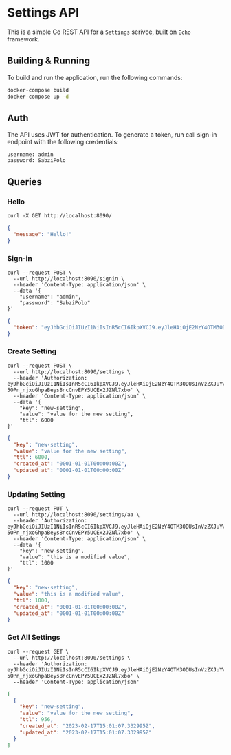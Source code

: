 # Settings API
This is a simple Go REST API for a `Settings` serivce, built on `Echo` framework.

## Building & Running
To build and run the application, run the following commands:
```bash
docker-compose build
docker-compose up -d
```

## Auth
The API uses JWT for authentication. To generate a token, run call sign-in endpoint with the following credentials:
```
username: admin
password: SabziPolo
```

## Queries

### Hello
```
curl -X GET http://localhost:8090/
```
```json
{
  "message": "Hello!"
}
```
### Sign-in
```
curl --request POST \
  --url http://localhost:8090/signin \
  --header 'Content-Type: application/json' \
  --data '{
	"username": "admin",
	"password": "SabziPolo"
}'
```
```json
{
  "token": "eyJhbGciOiJIUzI1NiIsInR5cCI6IkpXVCJ9.eyJleHAiOjE2NzY4OTM3ODUsInVzZXJuYW1lIjoiYWRtaW4ifQ.dh-5OPn_njxoGhpaBeys8ncCnvEPY5UCEx2JZNl7xbo"
}
```

### Create Setting
```
curl --request POST \
  --url http://localhost:8090/settings \
  --header 'Authorization: eyJhbGciOiJIUzI1NiIsInR5cCI6IkpXVCJ9.eyJleHAiOjE2NzY4OTM3ODUsInVzZXJuYW1lIjoiYWRtaW4ifQ.dh-5OPn_njxoGhpaBeys8ncCnvEPY5UCEx2JZNl7xbo' \
  --header 'Content-Type: application/json' \
  --data '{
	"key": "new-setting",
	"value": "value for the new setting",
	"ttl": 6000
}'
```
```json
{
  "key": "new-setting",
  "value": "value for the new setting",
  "ttl": 6000,
  "created_at": "0001-01-01T00:00:00Z",
  "updated_at": "0001-01-01T00:00:00Z"
}
```

### Updating Setting
```
curl --request PUT \
  --url http://localhost:8090/settings/aa \
  --header 'Authorization: eyJhbGciOiJIUzI1NiIsInR5cCI6IkpXVCJ9.eyJleHAiOjE2NzY4OTM3ODUsInVzZXJuYW1lIjoiYWRtaW4ifQ.dh-5OPn_njxoGhpaBeys8ncCnvEPY5UCEx2JZNl7xbo' \
  --header 'Content-Type: application/json' \
  --data '{
	"key": "new-setting",
	"value": "this is a modified value",
	"ttl": 1000
}'
```
```json
{
  "key": "new-setting",
  "value": "this is a modified value",
  "ttl": 1000,
  "created_at": "0001-01-01T00:00:00Z",
  "updated_at": "0001-01-01T00:00:00Z"
}
```

### Get All Settings
```
curl --request GET \
  --url http://localhost:8090/settings \
  --header 'Authorization: eyJhbGciOiJIUzI1NiIsInR5cCI6IkpXVCJ9.eyJleHAiOjE2NzY4OTM3ODUsInVzZXJuYW1lIjoiYWRtaW4ifQ.dh-5OPn_njxoGhpaBeys8ncCnvEPY5UCEx2JZNl7xbo' \
  --header 'Content-Type: application/json'
```
```json
[
  {
    "key": "new-setting",
    "value": "value for the new setting",
    "ttl": 956,
    "created_at": "2023-02-17T15:01:07.332995Z",
    "updated_at": "2023-02-17T15:01:07.332995Z"
  }
]
```

